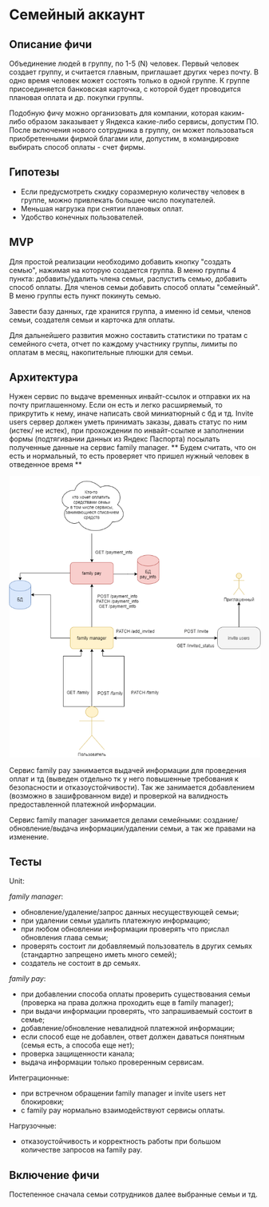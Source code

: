 # Семейный аккаунт

## Описание фичи 
Объединение людей в группу, по 1-5 (N) человек. Первый человек создает группу, и считается главным, приглашает других через почту. 
В одно время человек может состоять только в одной группе. 
К группе присоединяется банковская карточка, с которой будет проводится плановая оплата и др. покупки группы.

Подобную фичу можно организовать для компании, которая каким-либо образом заказывает у Яндекса какие-либо сервисы, допустим ПО. 
После включения нового сотрудника в группу, он может пользоваться приобретенными фирмой благами 
или, допустим, в командировке выбирать способ оплаты - счет фирмы.

## Гипотезы

 - Если предусмотреть скидку соразмерную количеству человек в группе, можно привлекать большее число покупателей.
 - Меньшая нагрузка при снятии плановых оплат.
 - Удобство конечных пользователей.

## MVP

Для простой реализации необходимо добавить кнопку "создать семью", нажимая на которую создается группа. В меню группы 4 пункта: добавить/удалить члена семьи, распустить семью, добавить способ оплаты. 
Для членов семьи добавить способ оплаты "семейный". В меню группы есть пункт покинуть семью.

Завести базу данных, где хранится группа, а именно  id  семьи, членов семьи, создателя семьи и карточка для оплаты.

Для дальнейшего развития можно составить статистики по тратам с семейного счета, отчет по каждому участнику группы, лимиты по оплатам в месяц, накопительные плюшки для семьи.

## Архитектура

Нужен сервис по выдаче временных инвайт-ссылок и отправки их на почту приглашенному. 
Если он есть и легко расширяемый, то прикрутить к нему, иначе написать свой миниатюрный с бд и тд.
Invite users сервер должен уметь принимать заказы, давать статус по ним (истек/ не истек), при прохождении по инвайт-ссылке и заполнении формы (подтягивании данных из Яндекс Паспорта) посылать полученные данные на сервис family manager.
** Будем считать, что он есть и нормальный, то есть проверяет что пришел нужный человек в отведенное время **

![архитектура](./77.png "архитектура фичи")

Сервис family pay занимается выдачей информации для проведения оплат и тд (выведен отдельно тк у него повышенные требования к безопасности и отказоустойчивости). 
Так же занимается добавлением (возможно в зашифрованном виде) и проверкой на валидность предоставленной платежной информации.

Сервис family manager занимается делами семейными: создание/обновление/выдача информации/удалении семьи, а так же правами на изменение.

## Тесты
Unit:

*family manager*:
 - обновление/удаление/запрос данных несуществующей семьи;
 - при удалении семьи удалить платежную информацию;
 - при любом обновлении информации проверять что прислал обновления глава семьи;
 - проверять состоит ли добавляемый пользователь в других семьях (стандартно запрещено иметь много семей);
 - создатель не состоит в др семьях.


*family pay*:
 - при добавлении способа оплаты проверить существования семьи (проверка на права должна проходить еще в family manager);
 - при выдачи информации проверять, что запрашиваемый состоит в семье;
 - добавление/обновление невалидной платежной информации;
 - если способ еще не добавлен, ответ должен даваться понятным (семья есть, а способа еще нет);
 - проверка защищенности канала;
 - выдача информации только проверенным сервисам.

Интеграционные:
 - при встречном обращении family manager и invite users нет блокировки;
 - с family pay нормально взаимодействуют сервисы оплаты.

Нагрузочные:
 - отказоустойчивость и корректность работы при большом количестве запросов на family pay.


## Включение фичи

Постепенное сначала семьи сотрудников далее выбранные семьи и тд.